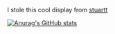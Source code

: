 I stole this cool display from [stuartt](https://github.com/RealMCoded)

[![Anurag's GitHub stats](https://github-readme-stats.vercel.app/api?username=zai-tm&count_private=true)](https://github.com/anuraghazra/github-readme-stats)
<!--
**zai-tm/zai-tm** is a ✨ _special_ ✨ repository because its `README.md` (this file) appears on your GitHub profile.

Here are some ideas to get you started:

- 🔭 I’m currently working on ...
- 🌱 I’m currently learning ...
- 👯 I’m looking to collaborate on ...
- 🤔 I’m looking for help with ...
- 💬 Ask me about ...
- 📫 How to reach me: ...
- 😄 Pronouns: ...
- ⚡ Fun fact: ...
-->
